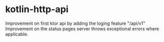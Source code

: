 # kotlin-http-api
Improvement on first ktor api by adding the loging feature 
"/api/v1"
Improvement on the status pages server throws exceptional errors where applicable. 

